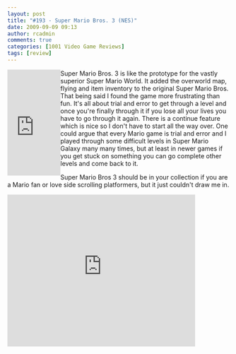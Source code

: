 ```yaml
---
layout: post
title: "#193 - Super Mario Bros. 3 (NES)"
date: 2009-09-09 09:13
author: rcadmin
comments: true
categories: [1001 Video Game Reviews]
tags: [review]
---
```

<iframe src="http://rcm.amazon.com/e/cm?lt1=_blank&bc1=000000&IS2=1&bg1=FFFFFF&fc1=000000&lc1=0000FF&t=bitsmack-20&o=1&p=8&l=as1&m=amazon&f=ifr&md=10FE9736YVPPT7A0FBG2&asins=B00004SVV9" style="width:120px;height:240px;" scrolling="no" marginwidth="0" marginheight="0" frameborder="0" align="left"></iframe>Super Mario Bros. 3 is like the prototype for the vastly superior Super Mario World. It added the overworld map, flying and item inventory to the original Super Mario Bros. That being said I found the game more frustrating than fun. It's all about trial and error to get through a level and once you're finally through it if you lose all your lives you have to go through it again. There is a continue feature which is nice so I don't have to start all the way over. One could argue that every Mario game is trial and error and I played through some difficult levels in Super Mario Galaxy many many times, but at least in newer games if you get stuck on something you can go complete other levels and come back to it. 

Super Mario Bros 3 should be in your collection if you are a Mario fan or love side scrolling platformers, but it just couldn't draw me in.

<object width="425" height="344"><param name="movie" value="http://www.youtube.com/v/Fs299lPuYZo&hl=en&fs=1&"></param><param name="allowFullScreen" value="true"></param><param name="allowscriptaccess" value="always"></param><embed src="http://www.youtube.com/v/Fs299lPuYZo&hl=en&fs=1&" type="application/x-shockwave-flash" allowscriptaccess="always" allowfullscreen="true" width="425" height="344"></embed></object> 
